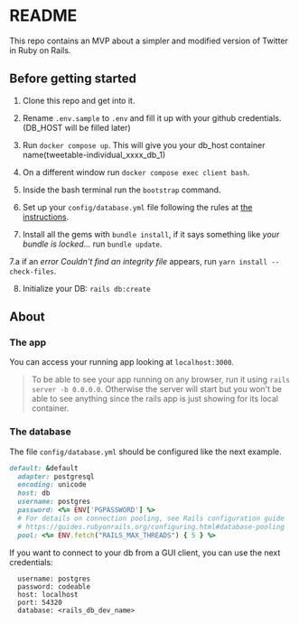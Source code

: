 # README

This repo contains an MVP about a simpler and modified version of Twitter in Ruby on Rails.

## Before getting started

1. Clone this repo and get into it.

2. Rename `.env.sample` to `.env` and fill it up with your github credentials. (DB_HOST will be filled later)

3. Run `docker compose up`. This will give you your db_host container name(tweetable-individual_xxxx_db_1)

4. On a different window run `docker compose exec client bash`.

5. Inside the bash terminal run the `bootstrap` command.

6. Set up your `config/database.yml` file following the rules at [the instructions](https://github.com/codeableorg/tweetable-individual/blob/main/instructions.md#the-database).

7. Install all the gems with `bundle install`, if it says something like _your bundle is locked..._ run `bundle update`.

7.a if an _error Couldn't find an integrity file_ appears, run `yarn install --check-files`.

8. Initialize your DB: `rails db:create`

## About

### The app

You can access your running app looking at `localhost:3000`.

> To be able to see your app running on any browser, run it using `rails server -b 0.0.0.0`.
> Otherwise the server will start but you won't be able to see anything since the rails app is just showing for its local container.

### The database

The file `config/database.yml` should be configured like the next example.

```ruby
default: &default
  adapter: postgresql
  encoding: unicode
  host: db
  username: postgres
  password: <%= ENV['PGPASSWORD'] %>
  # For details on connection pooling, see Rails configuration guide
  # https://guides.rubyonrails.org/configuring.html#database-pooling
  pool: <%= ENV.fetch("RAILS_MAX_THREADS") { 5 } %>
```

If you want to connect to your db from a GUI client, you can use the next credentials:

```
  username: postgres
  password: codeable
  host: localhost
  port: 54320
  database: <rails_db_dev_name>
```
